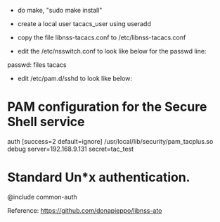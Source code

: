 - do make, "sudo make install"

- create a local user tacacs_user using useradd

- copy the file libnss-tacacs.conf to /etc/libnss-tacacs.conf 

- edit the /etc/nsswitch.conf to look like below for the passwd line:

passwd:         files tacacs

- edit /etc/pam.d/sshd to look like below:

# PAM configuration for the Secure Shell service

auth       [success=2 default=ignore]     /usr/local/lib/security/pam_tacplus.so debug server=192.168.9.131 secret=tac_test
# Standard Un*x authentication.
 @include common-auth
 
 
Reference:
https://github.com/donapieppo/libnss-ato

